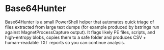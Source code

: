 # Base64Hunter
Base64Hunter is a small PowerShell helper that automates quick triage of files extracted from large text dumps (for example produced by bstrings run against MagnetProcessCapture output). It flags likely PE files, scripts, and high-entropy blobs, copies them to a safe folder and produces CSV + human-readable TXT reports so you can continue analysis.
